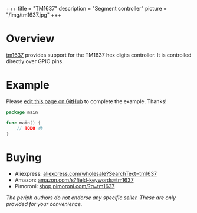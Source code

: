 +++
title = "TM1637"
description = "Segment controller"
picture = "/img/tm1637.jpg"
+++

# Overview

[tm1637](https://periph.io/x/devices/v3/tm1637) provides support for the
TM1637 hex digits controller. It is controlled directly over GPIO pins.


# Example

Please [edit this page on
GitHub](https://github.com/periph/website/edit/master/site/content/device/tm1637.md)
to complete the example. Thanks!

```go
package main

func main() {
    // TODO 😳
}
```

# Buying

- Aliexpress:
  [aliexpress.com/wholesale?SearchText=tm1637](https://aliexpress.com/wholesale?SearchText=tm1637)
- Amazon:
  [amazon.com/s?field-keywords=tm1637](https://amazon.com/s?field-keywords=tm1637)
- Pimoroni: [shop.pimoroni.com/?q=tm1637](https://shop.pimoroni.com/?q=tm1637)

_The periph authors do not endorse any specific seller. These are only provided
for your convenience._
